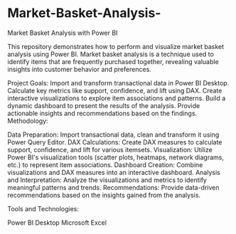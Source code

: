 # Market-Basket-Analysis-

Market Basket Analysis with Power BI

This repository demonstrates how to perform and visualize market basket analysis using Power BI. Market basket analysis is a technique used to identify items that are frequently purchased together, revealing valuable insights into customer behavior and preferences.

Project Goals:
Import and transform transactional data in Power BI Desktop.
Calculate key metrics like support, confidence, and lift using DAX.
Create interactive visualizations to explore item associations and patterns.
Build a dynamic dashboard to present the results of the analysis.
Provide actionable insights and recommendations based on the findings.
Methodology:

Data Preparation: Import transactional data, clean and transform it using Power Query Editor.
DAX Calculations: Create DAX measures to calculate support, confidence, and lift for various itemsets.
Visualization: Utilize Power BI's visualization tools (scatter plots, heatmaps, network diagrams, etc.) to represent item associations.
Dashboard Creation: Combine visualizations and DAX measures into an interactive dashboard.
Analysis and Interpretation: Analyze the visualizations and metrics to identify meaningful patterns and trends.
Recommendations: Provide data-driven recommendations based on the insights gained from the analysis.

Tools and Technologies:

Power BI Desktop
Microsoft Excel
